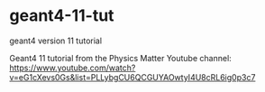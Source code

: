 # geant4-11-tut
geant4 version 11 tutorial

Geant4 11 tutorial from the Physics Matter Youtube channel: https://www.youtube.com/watch?v=eG1cXevs0Gs&list=PLLybgCU6QCGUYAOwtyI4U8cRL6ig0p3c7 
